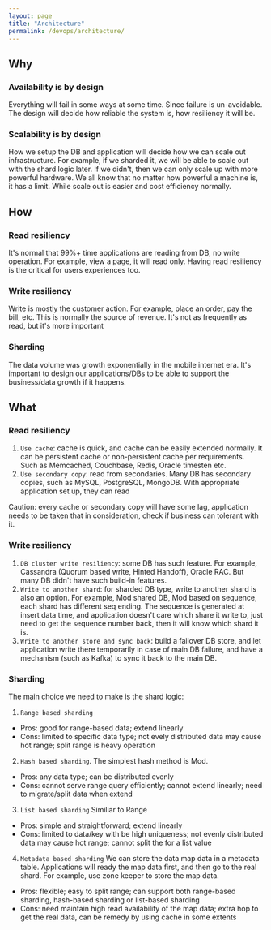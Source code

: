```yaml
---
layout: page
title: "Architecture"
permalink: /devops/architecture/
---
```

## Why
### Availability is by design
Everything will fail in some ways at some time. Since failure is un-avoidable. The design will decide how reliable the system is, how resiliency it will be. 

### Scalability is by design
How we setup the DB and application will decide how we can scale out infrastructure. For example, if we sharded it, we will be able to scale out with the shard logic later. If we didn't, then we can only scale up with more powerful hardware. We all know that no matter how powerful a machine is, it has a limit. While scale out is easier and cost efficiency normally.

## How
### Read resiliency
It's normal that 99%+ time applications are reading from DB, no write operation. For example, view a page, it will read only. Having read resiliency is the critical for users experiences too.

### Write resiliency
Write is mostly the customer action. For example, place an order, pay the bill, etc. This is normally the source of revenue. It's not as frequently as read, but it's more important

### Sharding
The data volume was growth exponentially in the mobile internet era. It's important to design our applications/DBs to be able to support the business/data growth if it happens. 

## What
### Read resiliency
1. `Use cache`: cache is quick, and cache can be easily extended normally. It can be persistent cache or non-persistent cache per requirements. Such as Memcached, Couchbase, Redis, Oracle timesten etc.
2. `Use secondary copy`: read from secondaries. Many DB has secondary copies, such as MySQL, PostgreSQL, MongoDB. With appropriate application set up, they can read 

Caution: every cache or secondary copy will have some lag, application needs to be taken that in consideration, check if business can tolerant with it.

### Write resiliency
1. `DB cluster write resiliency`: some DB has such feature. For example, Cassandra (Quorum based write, Hinted Handoff), Oracle RAC. But many DB didn't have such build-in features.
2. `Write to another shard`: for sharded DB type, write to another shard is also an option. For example, Mod shared DB, Mod based on sequence, each shard has different seq ending. The sequence is generated at insert data time, and application doesn't care which share it write to, just need to get the sequence number back, then it will know which shard it is.
3. `Write to another store and sync back`: build a failover DB store, and let application write there temporarily in case of main DB failure, and have a mechanism (such as Kafka) to sync it back to the main DB.

### Sharding
The main choice we need to make is the shard logic:
1. `Range based sharding` 
- Pros: good for range-based data; extend linearly
- Cons: limited to specific data type; not evely distributed data may cause hot range; split range is heavy operation

2. `Hash based sharding`. The simplest hash method is Mod. 
- Pros: any data type; can be distributed evenly
- Cons: cannot serve range query efficiently; cannot extend linearly; need to migrate/split data when extend

3. `List based sharding`
Similiar to Range
- Pros: simple and straightforward; extend linearly
- Cons: limited to data/key with be high uniqueness; not evenly distributed data may cause hot range; cannot split the for a list value

4. `Metadata based sharding`
We can store the data map data in a metadata table. Applications will ready the map data first, and then go to the real shard. For example, use zone keeper to store the map data.
- Pros: flexible; easy to split range; can support both range-based sharding, hash-based sharding or list-based sharding
- Cons: need maintain high read availability of the map data; extra hop to get the real data, can be remedy by using cache in some extents
